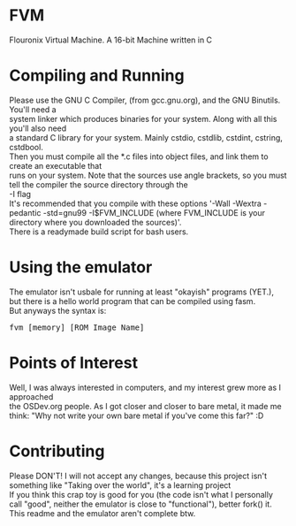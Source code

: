 FVM
===

Flouronix Virtual Machine. A 16-bit Machine written in C<br>
<h1>Compiling and Running</h1>
Please use the GNU C Compiler, (from gcc.gnu.org), and the GNU Binutils. You'll need a <br>
system linker which produces binaries for your system. Along with all this you'll also need <br>
a standard C library for your system. Mainly cstdio, cstdlib, cstdint, cstring, cstdbool.<br>
Then you must compile all the *.c files into object files, and link them to create an executable that<br>
runs on your system. Note that the sources use angle brackets, so you must tell the compiler the source directory through the<br>
-I flag<br>
It's recommended that you compile with these options '-Wall -Wextra -pedantic -std=gnu99 -I$FVM_INCLUDE (where FVM_INCLUDE is your directory where you downloaded the sources)'. <br>
There is a readymade build script for bash users. 
<h1>Using the emulator</h1>
The emulator isn't usbale for running at least "okayish" programs (YET.), but there is a hello world program that can be compiled using fasm.<br>
But anyways the syntax is: <br>
<pre>fvm [memory] [ROM Image Name]</pre>
<h1>Points of Interest</h1>
Well, I was always interested in computers, and my interest grew more as I approached<br>
the OSDev.org people. As I got closer and closer to bare metal, it made me think: "Why not write your own bare metal if you've come this far?" :D<br>
<h1>Contributing</h1>
Please DON'T! I will not accept any changes, because this project isn't something like "Taking over the world", it's a learning project<br>
If you think this crap toy is good for you (the code isn't what I personally call "good", neither the emulator is close to "functional"), better fork() it.
This readme and the emulator aren't complete btw.
